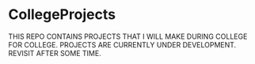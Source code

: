 CollegeProjects
===============
THIS REPO CONTAINS PROJECTS THAT I WILL MAKE DURING COLLEGE FOR COLLEGE.
PROJECTS ARE CURRENTLY UNDER DEVELOPMENT. REVISIT AFTER SOME TIME.
